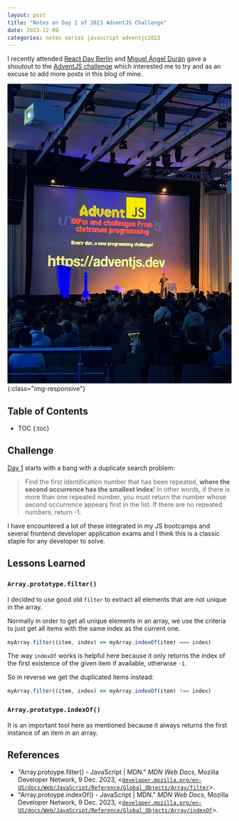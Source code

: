 ```yaml
---
layout: post
title: "Notes on Day 1 of 2023 AdventJS Challenge"
date: 2023-12-09
categories: notes series javascript adventjs2023
---
```


I recently attended [React Day Berlin](https://reactday.berlin/) and [Miguel Ángel Durán](https://github.com/midudev) gave a shoutout to the [AdventJS challenge](https://adventjs.dev/) which interested me to try and as an excuse to add more posts in this blog of mine.

![Miguel Ángel Durán](/images/posts/2023-12-09-notes-on-day-1-of-2023-adventjs-challenge/react-day-berlin-miguel-angel-duran.jpeg){:class="img-responsive"}

## Table of Contents

- TOC
  {:toc}

## Challenge

[Day 1](https://adventjs.dev/challenges/2023/1) starts with a bang with a duplicate search problem:

> Find the first identification number that has been repeated, **where the second occurrence has the smallest index**!
> In other words, if there is more than one repeated number, you must return the number whose second occurrence appears first in the list. If there are no repeated numbers, return -1.

I have encountered a lot of these integrated in my JS bootcamps and several frontend developer application exams and I think this is a classic staple for any developer to solve.

## Lessons Learned

### `Array.prototype.filter()`

I decided to use good old `filter` to extract all elements that are not unique in the array.

Normally in order to get all unique elements in an array, we use the criteria to just get all items with the same index as the current one.

~~~ javascript
myArray.filter((item, index) => myArray.indexOf(item) === index)
~~~

The way `indexOf` works is helpful here because it only returns the index of the first existence of the given item if available, otherwise `-1`.

So in reverse we get the duplicated items instead:

~~~ javascript
myArray.filter((item, index) => myArray.indexOf(item) !== index)
~~~

### `Array.prototype.indexOf()`

It is an important tool here as mentioned because it always returns the first instance of an item in an array.

## References

- "Array.protoype.filter() - JavaScript \| MDN." _MDN Web Docs_, Mozilla Developer Network, 9 Dec. 2023, <[`developer.mozilla.org/en-US/docs/Web/JavaScript/Reference/Global_Objects/Array/filter`](https://developer.mozilla.org/en-US/docs/Web/JavaScript/Reference/Global_Objects/Array/filter)>.
- "Array.protoype.indexOf() - JavaScript \| MDN." _MDN Web Docs_, Mozilla Developer Network, 9 Dec. 2023, <[`developer.mozilla.org/en-US/docs/Web/JavaScript/Reference/Global_Objects/Array/indexOf`](https://developer.mozilla.org/en-US/docs/Web/JavaScript/Reference/Global_Objects/Array/indexOf)>.